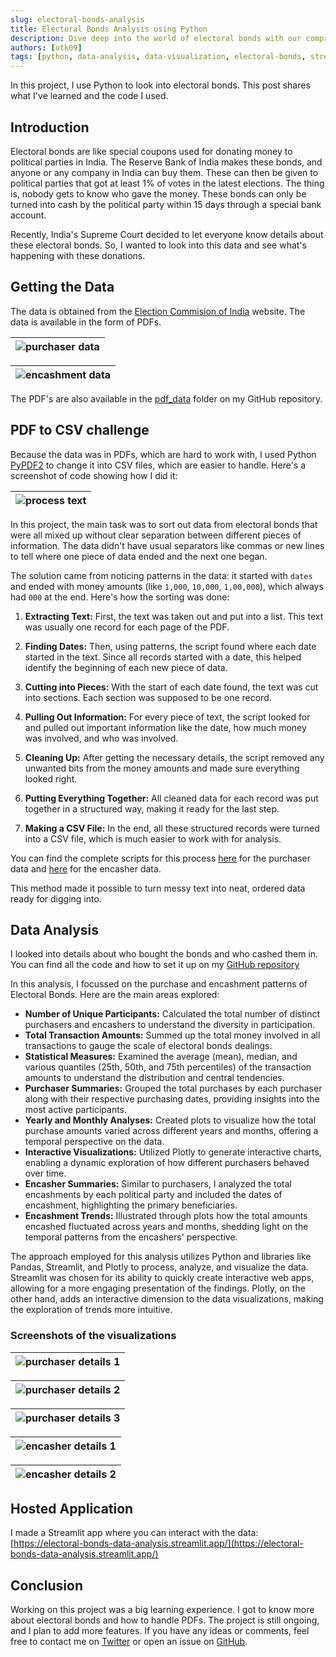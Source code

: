 ```yaml
---
slug: electoral-bonds-analysis
title: Electoral Bonds Analysis using Python
description: Dive deep into the world of electoral bonds with our comprehensive Python analysis.
authors: [utk09]
tags: [python, data-analysis, data-visualization, electoral-bonds, streamlit]
---
```


In this project, I use Python to look into electoral bonds. This post shares what I've learned and the code I used.

<!--truncate-->

## Introduction

Electoral bonds are like special coupons used for donating money to political parties in India. The Reserve Bank of India makes these bonds, and anyone or any company in India can buy them. These can then be given to political parties that got at least 1% of votes in the latest elections. The thing is, nobody gets to know who gave the money. These bonds can only be turned into cash by the political party within 15 days through a special bank account.

Recently, India's Supreme Court decided to let everyone know details about these electoral bonds. So, I wanted to look into this data and see what's happening with these donations.

## Getting the Data

The data is obtained from the [Election Commision of India](https://www.eci.gov.in/disclosure-of-electoral-bonds) website. The data is available in the form of PDFs.

| ![purchaser data](./purchaser_data_pdf.png "purchaser data") |
| ------------------------------------------------------------ |

| ![encashment data](./encashment_data_pdf.png "encashment data") |
| --------------------------------------------------------------- |

The PDF's are also available in the [pdf_data](https://github.com/utk09/electoral-bonds-data-analysis/tree/main/pdf_data) folder on my GitHub repository.

## PDF to CSV challenge

Because the data was in PDFs, which are hard to work with, I used Python [PyPDF2](https://pypdf2.readthedocs.io/en/3.0.0/) to change it into CSV files, which are easier to handle. Here's a screenshot of code showing how I did it:

| ![process text](./process_text.png "process text") |
| -------------------------------------------------- |

In this project, the main task was to sort out data from electoral bonds that were all mixed up without clear separation between different pieces of information. The data didn't have usual separators like commas or new lines to tell where one piece of data ended and the next one began.

The solution came from noticing patterns in the data: it started with `dates` and ended with money amounts (like `1,000`, `10,000`, `1,00,000`), which always had `000` at the end. Here's how the sorting was done:

1. **Extracting Text:** First, the text was taken out and put into a list. This text was usually one record for each page of the PDF.

2. **Finding Dates:** Then, using patterns, the script found where each date started in the text. Since all records started with a date, this helped identify the beginning of each new piece of data.

3. **Cutting into Pieces:** With the start of each date found, the text was cut into sections. Each section was supposed to be one record.

4. **Pulling Out Information:** For every piece of text, the script looked for and pulled out important information like the date, how much money was involved, and who was involved.

5. **Cleaning Up:** After getting the necessary details, the script removed any unwanted bits from the money amounts and made sure everything looked right.

6. **Putting Everything Together:** All cleaned data for each record was put together in a structured way, making it ready for the last step.

7. **Making a CSV File:** In the end, all these structured records were turned into a CSV file, which is much easier to work with for analysis.

You can find the complete scripts for this process [here](https://github.com/utk09/electoral-bonds-data-analysis/blob/main/01_clean_purchaser_data.py) for the purchaser data and [here](https://github.com/utk09/electoral-bonds-data-analysis/blob/main/02_clean_encasher_data.py) for the encasher data.

This method made it possible to turn messy text into neat, ordered data ready for digging into.

## Data Analysis

I looked into details about who bought the bonds and who cashed them in. You can find all the code and how to set it up on my [GitHub repository](https://github.com/utk09/electoral-bonds-data-analysis/blob/main/README.md)

In this analysis, I focussed on the purchase and encashment patterns of Electoral Bonds. Here are the main areas explored:

- **Number of Unique Participants:** Calculated the total number of distinct purchasers and encashers to understand the diversity in participation.
- **Total Transaction Amounts:** Summed up the total money involved in all transactions to gauge the scale of electoral bonds dealings.
- **Statistical Measures:** Examined the average (mean), median, and various quantiles (25th, 50th, and 75th percentiles) of the transaction amounts to understand the distribution and central tendencies.
- **Purchaser Summaries:** Grouped the total purchases by each purchaser along with their respective purchasing dates, providing insights into the most active participants.
- **Yearly and Monthly Analyses:** Created plots to visualize how the total purchase amounts varied across different years and months, offering a temporal perspective on the data.
- **Interactive Visualizations:** Utilized Plotly to generate interactive charts, enabling a dynamic exploration of how different purchasers behaved over time.
- **Encasher Summaries:** Similar to purchasers, I analyzed the total encashments by each political party and included the dates of encashment, highlighting the primary beneficiaries.
- **Encashment Trends:** Illustrated through plots how the total amounts encashed fluctuated across years and months, shedding light on the temporal patterns from the encashers' perspective.

The approach employed for this analysis utilizes Python and libraries like Pandas, Streamlit, and Plotly to process, analyze, and visualize the data. Streamlit was chosen for its ability to quickly create interactive web apps, allowing for a more engaging presentation of the findings. Plotly, on the other hand, adds an interactive dimension to the data visualizations, making the exploration of trends more intuitive.

### Screenshots of the visualizations

| ![purchaser details 1](./purchaser_details_1.png "purchaser details 1") |
| ----------------------------------------------------------------------- |

| ![purchaser details 2](./purchaser_details_2.png "purchaser details 2") |
| ----------------------------------------------------------------------- |

| ![purchaser details 3](./purchaser_details_3.png "purchaser details 3") |
| ----------------------------------------------------------------------- |

| ![encasher details 1](./encasher_details_1.png "encasher details 1") |
| -------------------------------------------------------------------- |

| ![encasher details 2](./encasher_details_2.png "encasher details 2") |
| -------------------------------------------------------------------- |

## Hosted Application

I made a Streamlit app where you can interact with the data: [https://electoral-bonds-data-analysis.streamlit.app/](https://electoral-bonds-data-analysis.streamlit.app/)

## Conclusion

Working on this project was a big learning experience. I got to know more about electoral bonds and how to handle PDFs. The project is still ongoing, and I plan to add more features. If you have any ideas or comments, feel free to contact me on [Twitter](https://twitter.com/utk09) or open an issue on [GitHub](https://github.com/utk09/electoral-bonds-data-analysis/issues).

